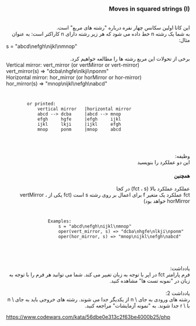 <div dir="rtl">
<h3>Moves in squared strings (I)</h3>

<br>
این کاتا اولین سکانس چهار نفره درباره "رشته های مربع" است.
<br>
به شما یک رشته n خط داده می شود که هر زیر رشته دارای n کاراکتر است: به عنوان مثال:
<div dir="ltr">
s = "abcd\nefgh\nijkl\nmnop"
</div>
<br>
برخی از تحولات این مربع رشته ها را مطالعه خواهیم کرد.
<br>
<div dir="ltr">
Vertical mirror: vert_mirror (or vertMirror or vert-mirror)
<br>
vert_mirror(s) => "dcba\nhgfe\nlkji\nponm"
<br>
Horizontal mirror: hor_mirror (or horMirror or hor-mirror)
<br>
hor_mirror(s) => "mnop\nijkl\nefgh\nabcd"
<br>
<code>
    <pre>
        or printed:
            vertical mirror   |horizontal mirror   
            abcd --> dcba     |abcd --> mnop
            efgh     hgfe     |efgh     ijkl
            ijkl     lkji     |ijkl     efgh
            mnop     ponm     |mnop     abcd
    </pre>
</code>
</div>
<br>
وظیفه:
<br>
این دو عملکرد را بنویسید
<h4>همچنین</h4>
عملکرد عملکرد بالا (fct ، s) در کجا
<br>
fct عملکرد یک متغیر f برای اعمال بر روی رشته s است (fct یکی از vertMirror ، horMirror خواهد بود)
<br>
<div dir="ltr">
        <code>
            <pre>
                Examples:
                    s = "abcd\nefgh\nijkl\nmnop"
                    oper(vert_mirror, s) => "dcba\nhgfe\nlkji\nponm"
                    oper(hor_mirror, s) => "mnop\nijkl\nefgh\nabcd"
            </pre>
        </code>
</div>
<br>
یادداشت:
<br>
فرم پارامتر fct در اپر با توجه به زبان تغییر می کند. شما می توانید هر فرم را با توجه به زبان در "نمونه تست ها" مشاهده کنید.
<br>
<br>
یادداشت 2:
<br>
رشته های ورودی به جای \ n از یکدیگر جدا می شوند. رشته های خروجی باید به جای \ n با \ r جدا شوند. به "نمونه آزمایشات" مراجعه کنید.

</div>

https://www.codewars.com/kata/56dbe0e313c2f63be4000b25/php